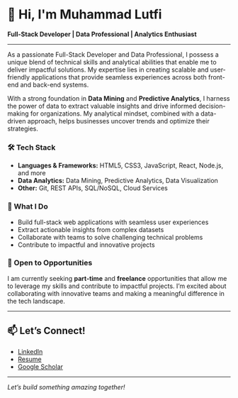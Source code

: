 # 👋 Hi, I'm Muhammad Lutfi

**Full-Stack Developer | Data Professional | Analytics Enthusiast**

---

As a passionate Full-Stack Developer and Data Professional, I possess a unique blend of technical skills and analytical abilities that enable me to deliver impactful solutions. My expertise lies in creating scalable and user-friendly applications that provide seamless experiences across both front-end and back-end systems.

With a strong foundation in **Data Mining** and **Predictive Analytics**, I harness the power of data to extract valuable insights and drive informed decision-making for organizations. My analytical mindset, combined with a data-driven approach, helps businesses uncover trends and optimize their strategies.

### 🛠️ Tech Stack

- **Languages & Frameworks:** HTML5, CSS3, JavaScript, React, Node.js, and more
- **Data Analytics:** Data Mining, Predictive Analytics, Data Visualization
- **Other:** Git, REST APIs, SQL/NoSQL, Cloud Services

### 🚀 What I Do

- Build full-stack web applications with seamless user experiences
- Extract actionable insights from complex datasets
- Collaborate with teams to solve challenging technical problems
- Contribute to impactful and innovative projects

### 🌱 Open to Opportunities

I am currently seeking **part-time** and **freelance** opportunities that allow me to leverage my skills and contribute to impactful projects. I’m excited about collaborating with innovative teams and making a meaningful difference in the tech landscape.

---

## 📫 Let’s Connect!

- [LinkedIn](https://www.linkedin.com/in/muh-lutfi/)
- [Resume](https://lutfi-resume.vercel.app/)
- [Google Scholar](https://scholar.google.co.id/citations?user=fEDn4QoAAAAJ&hl=id)

---

*Let’s build something amazing together!*
